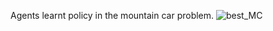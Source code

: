 Agents learnt policy in the mountain car problem.
![best_MC](https://user-images.githubusercontent.com/103067980/162455217-ccaa9a81-ec53-4f79-87ed-6a2b85fa3bdb.gif)
